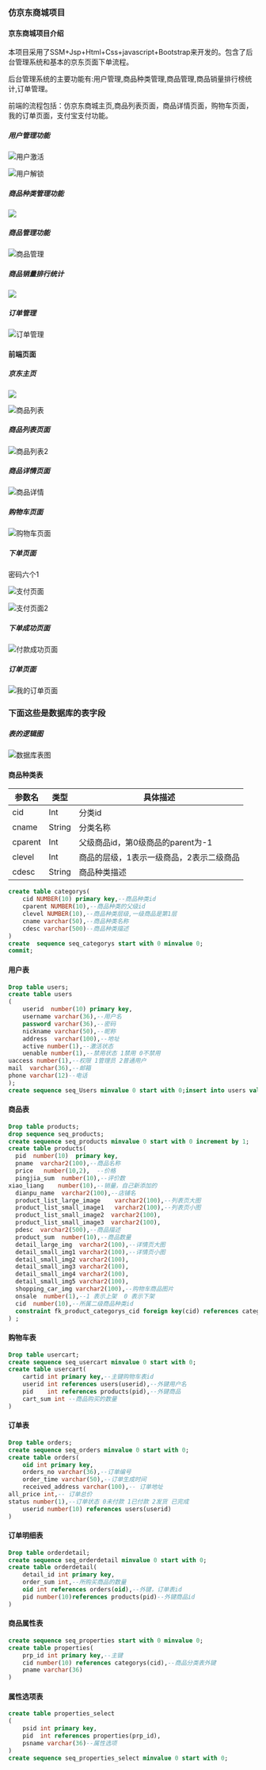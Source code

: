 ### 仿京东商城项目

#### 京东商城项目介绍

   本项目采用了SSM+Jsp+Html+Css+javascript+Bootstrap来开发的。包含了后台管理系统和基本的京东页面下单流程。

后台管理系统的主要功能有:用户管理,商品种类管理,商品管理,商品销量排行榜统计,订单管理。

前端的流程包括：仿京东商城主页,商品列表页面，商品详情页面，购物车页面，我的订单页面，支付宝支付功能。

##### 用户管理功能

![用户激活](https://github.com/coderlive/jingdong/tree/master/images/用户激活.png)

![用户解锁](https://github.com/coderlive/jingdong/tree/master/images/用户解锁.png)

##### 商品种类管理功能

![](https://github.com/coderlive/jingdong/tree/master/images/商品种类管理.png)

##### 商品管理功能

![商品管理](https://github.com/coderlive/jingdong/tree/master/images/商品管理.png)

##### 商品销量排行统计

![](https://github.com/coderlive/jingdong/tree/master/images/商品销量排行榜.png)

##### 订单管理

![订单管理](https://github.com/coderlive/jingdong/tree/master/images/订单管理.png)

#### 前端页面

##### 京东主页

![](https://github.com/coderlive/jingdong/tree/master/images/京东首页.png)

![商品列表](img\商品列表.png)

##### 商品列表页面

![商品列表2](https://github.com/coderlive/jingdong/tree/master/images/商品列表2.png)

##### 商品详情页面

![商品详情](https://github.com/coderlive/jingdong/tree/master/images/商品详情.png)

##### 购物车页面

![购物车页面](https://github.com/coderlive/jingdong/tree/master/images/购物车页面.png)

##### 下单页面 

密码六个1

![支付页面](https://github.com/coderlive/jingdong/tree/master/images/支付页面.png)

![支付页面2](https://github.com/coderlive/jingdong/tree/master/images/支付页面2.png)

##### 下单成功页面

![付款成功页面](https://github.com/coderlive/jingdong/tree/master/images/付款成功页面.png)

##### 订单页面

![我的订单页面](https://github.com/coderlive/jingdong/tree/master/images/我的订单页面.png)





### 下面这些是数据库的表字段

##### 表的逻辑图

![数据库表图](https://github.com/coderlive/jingdong/tree/master/images/数据库表图.png)

####  商品种类表

| 参数名  | 类型   | 具体描述                                 |
| ------- | ------ | ---------------------------------------- |
| cid     | Int    | 分类id                                   |
| cname   | String | 分类名称                                 |
| cparent | Int    | 父级商品id，第0级商品的parent为-1        |
| clevel  | Int    | 商品的层级，1表示一级商品，2表示二级商品 |
| cdesc   | String | 商品种类描述                             |

```sql
create table categorys(
    cid NUMBER(10) primary key,--商品种类id
    cparent NUMBER(10),--商品种类的父级id
    clevel NUMBER(10),--商品种类层级,一级商品是第1层
    cname varchar(50),--商品种类名称
    cdesc varchar(500)--商品种类描述
)
create  sequence seq_categorys start with 0 minvalue 0;
commit;
```

#### 用户表

```sql
Drop table users;
create table users
(
    userid  number(10) primary key,
    username varchar(36),--用户名
    password varchar(36),--密码
    nickname varchar(50),--昵称
    address  varchar(100),--地址
    active number(1),--激活状态
    uenable number(1),--禁用状态 1禁用 0不禁用
uaccess number(1),--权限 1管理员 2普通用户
mail  varchar(36),--邮箱
phone varchar(12)--电话
);
create sequence seq_Users minvalue 0 start with 0;insert into users values(seq_userid.nextval,'zzy','123456','小张','黄果山水帘洞',1,0,1,'1029589750@qq.com','123456');;commit;
```

#### 商品表

```sql
Drop table products;
drop sequence seq_products;
create sequence seq_products minvalue 0 start with 0 increment by 1;
create table products(
  pid  number(10)  primary key,
  pname  varchar2(100),--商品名称
  price   number(10,2),  --价格
  pingjia_sum  number(10),--评价数
xiao_liang    number(10),--销量，自己新添加的
  dianpu_name  varchar2(100),--店铺名 
  product_list_large_image    varchar2(100),--列表页大图
  product_list_small_image1   varchar2(100),--列表页小图
  product_list_small_image2  varchar2(100),
  product_list_small_image3  varchar2(100),
  pdesc  varchar2(500),--商品描述
  product_sum  number(10),--商品数量
  detail_large_img  varchar2(100),--详情页大图
  detail_small_img1 varchar2(100),--详情页小图
  detail_small_img2 varchar2(100),
  detail_small_img3 varchar2(100),
  detail_small_img4 varchar2(100),
  detail_small_img5 varchar2(100),
  shopping_car_img varchar2(100),--购物车商品图片
  onsale  number(1),--1 表示上架  0 表示下架
  cid  number(10),--所属二级商品种类id
  constraint fk_product_categorys_cid foreign key(cid) references categorys(cid)
) ;
```

#### 购物车表

```sql
Drop table usercart;
create sequence seq_usercart minvalue 0 start with 0;
create table usercart(
    cartid int primary key,--主键购物车表id
    userid int references users(userid),--外键用户名
    pid    int references products(pid),--外键商品
    cart_sum int --商品购买的数量
)
```

#### 订单表

```sql
Drop table orders;
create sequence seq_orders minvalue 0 start with 0;
create table orders(
    oid int primary key,
    orders_no varchar(36),--订单编号
    order_time varchar(50),--订单生成时间
    received_address varchar(100),-- 订单地址
all_price int,-- 订单总价
status number(1),--订单状态 0未付款 1已付款 2发货 已完成
    userid number(10) references users(userid)
)
```

#### 订单明细表

```sql
Drop table orderdetail;
create sequence seq_orderdetail minvalue 0 start with 0;
create table orderdetail(
    detail_id int primary key,
    order_sum int,--所购买商品的数量
    oid int references orders(oid),--外键，订单表id
    pid number(10)references products(pid)--外键商品id
)
```

#### 商品属性表

```sql
create sequence seq_properties start with 0 minvalue 0;
create table properties(
    prp_id int primary key,--主键
    cid number(10) references categorys(cid),--商品分类表外键
    pname varchar(36)
)
```

#### 属性选项表

```sql
create table properties_select
(
    psid int primary key,
    pid  int references properties(prp_id),
    psname varchar(36)--属性选项
)
create sequence seq_properties_select minvalue 0 start with 0;
```

